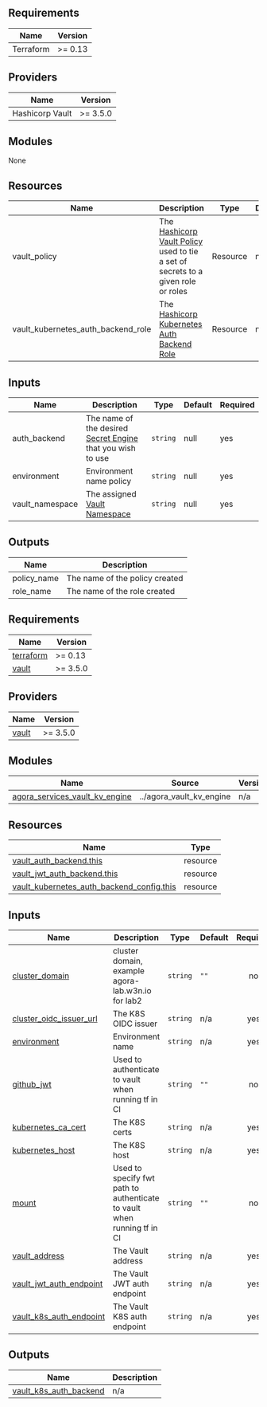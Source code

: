 ## Requirements

| Name            | Version |
|-----------------|---------|
| Terraform       | >= 0.13 |

## Providers
| Name            | Version  |
|-----------------|----------|
| Hashicorp Vault | >= 3.5.0 |

## Modules
None

## Resources

| Name                               | Description                                                                                                                                                              | Type     | Default | Required |
|------------------------------------|--------------------------------------------------------------------------------------------------------------------------------------------------------------------------|----------|---------|----------|
| vault_policy                       | The [Hashicorp Vault Policy](https://registry.terraform.io/providers/hashicorp/vault/latest/docs/resources/policy) used to tie a set of secrets to a given role or roles | Resource | null    | yes      |
| vault_kubernetes_auth_backend_role | The [Hashicorp Kubernetes Auth Backend Role](https://registry.terraform.io/providers/hashicorp/vault/latest/docs/resources/kubernetes_auth_backend_role)                 | Resource | null    | yes      |


## Inputs

| Name            | Description                                                                                                       | Type     | Default | Required |
|-----------------|-------------------------------------------------------------------------------------------------------------------|----------|---------|----------|
| auth_backend    | The name of the desired [Secret Engine](https://www.vaultproject.io/docs/secrets/kubernetes) that you wish to use | `string` | null    | yes      |
| environment     | Environment name policy                                                                                           | `string` | null    | yes      |
| vault_namespace | The assigned [Vault Namespace](https://developer.hashicorp.com/vault/docs/enterprise/namespaces)                  | `string` | null    | yes      |



## Outputs
| Name        | Description                    |
|-------------|--------------------------------|
| policy_name | The name of the policy created |
| role_name   | The name of the role created   |

<!-- BEGIN_TF_DOCS -->
## Requirements

| Name | Version |
|------|---------|
| <a name="requirement_terraform"></a> [terraform](#requirement\_terraform) | >= 0.13 |
| <a name="requirement_vault"></a> [vault](#requirement\_vault) | >= 3.5.0 |

## Providers

| Name | Version |
|------|---------|
| <a name="provider_vault"></a> [vault](#provider\_vault) | >= 3.5.0 |

## Modules

| Name | Source | Version |
|------|--------|---------|
| <a name="module_agora_services_vault_kv_engine"></a> [agora\_services\_vault\_kv\_engine](#module\_agora\_services\_vault\_kv\_engine) | ../agora_vault_kv_engine | n/a |

## Resources

| Name | Type |
|------|------|
| [vault_auth_backend.this](https://registry.terraform.io/providers/hashicorp/vault/latest/docs/resources/auth_backend) | resource |
| [vault_jwt_auth_backend.this](https://registry.terraform.io/providers/hashicorp/vault/latest/docs/resources/jwt_auth_backend) | resource |
| [vault_kubernetes_auth_backend_config.this](https://registry.terraform.io/providers/hashicorp/vault/latest/docs/resources/kubernetes_auth_backend_config) | resource |

## Inputs

| Name | Description | Type | Default | Required |
|------|-------------|------|---------|:--------:|
| <a name="input_cluster_domain"></a> [cluster\_domain](#input\_cluster\_domain) | cluster domain, example agora-lab.w3n.io for lab2 | `string` | `""` | no |
| <a name="input_cluster_oidc_issuer_url"></a> [cluster\_oidc\_issuer\_url](#input\_cluster\_oidc\_issuer\_url) | The K8S OIDC issuer | `string` | n/a | yes |
| <a name="input_environment"></a> [environment](#input\_environment) | Environment name | `string` | n/a | yes |
| <a name="input_github_jwt"></a> [github\_jwt](#input\_github\_jwt) | Used to authenticate to vault when running tf in CI | `string` | `""` | no |
| <a name="input_kubernetes_ca_cert"></a> [kubernetes\_ca\_cert](#input\_kubernetes\_ca\_cert) | The K8S certs | `string` | n/a | yes |
| <a name="input_kubernetes_host"></a> [kubernetes\_host](#input\_kubernetes\_host) | The K8S host | `string` | n/a | yes |
| <a name="input_mount"></a> [mount](#input\_mount) | Used to specify fwt path to authenticate to vault when running tf in CI | `string` | `""` | no |
| <a name="input_vault_address"></a> [vault\_address](#input\_vault\_address) | The Vault address | `string` | n/a | yes |
| <a name="input_vault_jwt_auth_endpoint"></a> [vault\_jwt\_auth\_endpoint](#input\_vault\_jwt\_auth\_endpoint) | The Vault JWT auth endpoint | `string` | n/a | yes |
| <a name="input_vault_k8s_auth_endpoint"></a> [vault\_k8s\_auth\_endpoint](#input\_vault\_k8s\_auth\_endpoint) | The Vault K8S auth endpoint | `string` | n/a | yes |

## Outputs

| Name | Description |
|------|-------------|
| <a name="output_vault_k8s_auth_backend"></a> [vault\_k8s\_auth\_backend](#output\_vault\_k8s\_auth\_backend) | n/a |
<!-- END_TF_DOCS -->